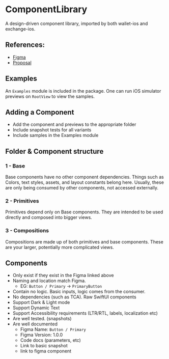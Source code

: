 # ComponentLibrary

A design-driven component library, imported by both wallet-ios and exchange-ios.

## References:

 - [Figma](https://www.figma.com/file/nlSbdUyIxB64qgypxJkm74/03---iOS-%7C-Shared?node-id=0%3A1)
 - [Proposal](https://www.notion.so/blockchaincom/Proposal-IOS-5493-Design-Driven-Component-Library-5d030d637b8840d482f4b1340842a9d5)

## Examples

An `Examples` module is included in the package. One can run iOS simulator previews on `RootView` to view the samples.

## Adding a Component

- Add the component and previews to the appropriate folder
- Include snapshot tests for all variants
- Include samples in the Examples module

## Folder & Component structure

### 1 - Base

Base components have no other component dependencies. Things such as Colors, text styles, assets, and layout constants belong here.
Usually, these are only being consumed by other components, not accessed externally.

### 2 - Primitives

Primitives depend only on Base components. They are intended to be used directly and composed into bigger views.

### 3 - Compositions

Compositions are made up of both primitives and base components. These are your larger, potentially more complicated views.

## Components

- Only exist if they exist in the Figma linked above
- Naming and location match Figma.
    - EG: `Button / Primary` → `PrimaryButton`
- Contain no logic. Basic inputs, logic comes from the consumer.
- No dependencies (such as TCA). Raw SwiftUI components
- Support Dark & Light mode
- Support Dynamic Text
- Support Accessibility requirements (LTR/RTL, labels, localization etc)
- Are well tested. (snapshots)
- Are well documented
    - Figma Name: `Button / Primary`
    - Figma Version: 1.0.0
    - Code docs (parameters, etc)
    - Link to basic snapshot
    - link to figma component
